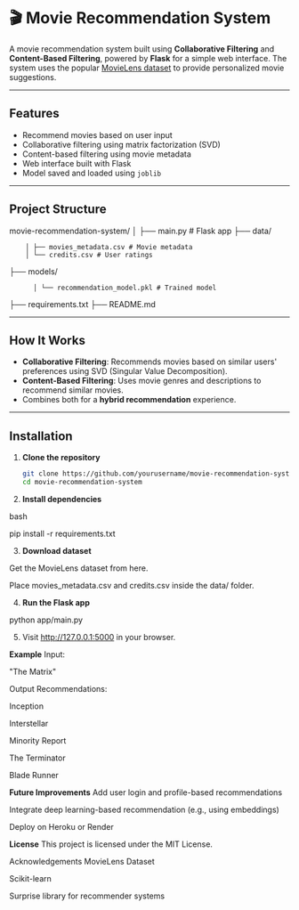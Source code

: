 # 🎬 Movie Recommendation System

A movie recommendation system built using **Collaborative Filtering** and **Content-Based Filtering**, powered by **Flask** for a simple web interface. The system uses the popular [MovieLens dataset](https://grouplens.org/datasets/movielens/) to provide personalized movie suggestions.

---

##  Features

-  Recommend movies based on user input
-  Collaborative filtering using matrix factorization (SVD)
-  Content-based filtering using movie metadata
-  Web interface built with Flask
-  Model saved and loaded using `joblib`

---

##  Project Structure

movie-recommendation-system/
                          │ ├── main.py # Flask app
├── data/


        │ ├── movies_metadata.csv # Movie metadata
        │ └── credits.csv # User ratings

├── models/


          │ └── recommendation_model.pkl # Trained model

├── requirements.txt
├── README.md



---

##  How It Works

- **Collaborative Filtering**: Recommends movies based on similar users' preferences using SVD (Singular Value Decomposition).
- **Content-Based Filtering**: Uses movie genres and descriptions to recommend similar movies.
- Combines both for a **hybrid recommendation** experience.

---

##  Installation

1. **Clone the repository**
   ```bash
   git clone https://github.com/yourusername/movie-recommendation-system.git
   cd movie-recommendation-system

2. **Install dependencies**

bash

pip install -r requirements.txt

3. **Download dataset**

Get the MovieLens dataset from here.

Place movies_metadata.csv and credits.csv inside the data/ folder.

4. **Run the Flask app**

python app/main.py

5. Visit http://127.0.0.1:5000 in your browser.

**Example**
Input:

"The Matrix"

Output Recommendations:

Inception

Interstellar

Minority Report

The Terminator

Blade Runner


**Future Improvements**
Add user login and profile-based recommendations

Integrate deep learning-based recommendation (e.g., using embeddings)

Deploy on Heroku or Render

**License**
This project is licensed under the MIT License.

Acknowledgements
MovieLens Dataset

Scikit-learn

Surprise library for recommender systems




